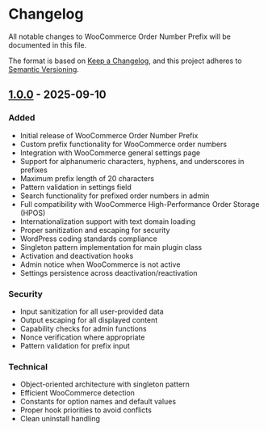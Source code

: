 # Changelog
All notable changes to WooCommerce Order Number Prefix will be documented in this file.

The format is based on [Keep a Changelog](https://keepachangelog.com/en/1.0.0/),
and this project adheres to [Semantic Versioning](https://semver.org/spec/v2.0.0.html).


## [1.0.0] - 2025-09-10

### Added
- Initial release of WooCommerce Order Number Prefix
- Custom prefix functionality for WooCommerce order numbers
- Integration with WooCommerce general settings page
- Support for alphanumeric characters, hyphens, and underscores in prefixes
- Maximum prefix length of 20 characters
- Pattern validation in settings field
- Search functionality for prefixed order numbers in admin
- Full compatibility with WooCommerce High-Performance Order Storage (HPOS)
- Internationalization support with text domain loading
- Proper sanitization and escaping for security
- WordPress coding standards compliance
- Singleton pattern implementation for main plugin class
- Activation and deactivation hooks
- Admin notice when WooCommerce is not active
- Settings persistence across deactivation/reactivation

### Security
- Input sanitization for all user-provided data
- Output escaping for all displayed content
- Capability checks for admin functions
- Nonce verification where appropriate
- Pattern validation for prefix input

### Technical
- Object-oriented architecture with singleton pattern
- Efficient WooCommerce detection
- Constants for option names and default values
- Proper hook priorities to avoid conflicts
- Clean uninstall handling

[1.0.0]: https://github.com/maikunari/woo-order-number-prefix/releases/tag/v1.0.0